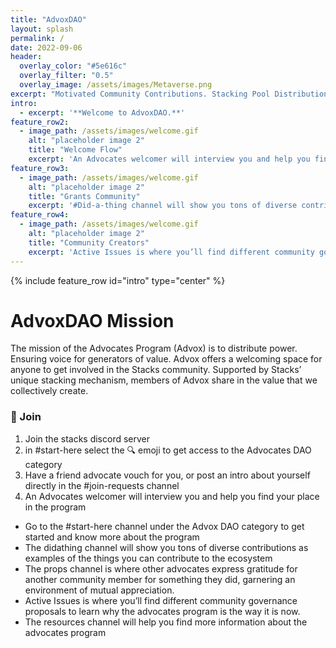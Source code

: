 ```yaml
---
title: "AdvoxDAO"
layout: splash
permalink: /
date: 2022-09-06
header:
  overlay_color: "#5e616c"
  overlay_filter: "0.5"
  overlay_image: /assets/images/Metaverse.png
excerpt: "Motivated Community Contributions. Stacking Pool Distribution. Longterm Community Power & Innovation."
intro: 
  - excerpt: '**Welcome to AdvoxDAO.**' 
feature_row2:
  - image_path: /assets/images/welcome.gif
    alt: "placeholder image 2"
    title: "Welcome Flow"
    excerpt: 'An Advocates welcomer will interview you and help you find your place in the program.'
feature_row3:
  - image_path: /assets/images/welcome.gif
    alt: "placeholder image 2"
    title: "Grants Community"
    excerpt: '#Did-a-thing channel will show you tons of diverse contributions as examples of the things you can contribute to the ecosystem'
feature_row4:
  - image_path: /assets/images/welcome.gif
    alt: "placeholder image 2"
    title: "Community Creators"
    excerpt: 'Active Issues is where you’ll find different community governance proposals.'
---
```

{% include feature_row id="intro" type="center" %}

# AdvoxDAO Mission

The mission of the Advocates Program (Advox) is to distribute power. Ensuring voice for generators of value. Advox offers a welcoming space for anyone to get involved in the Stacks community. Supported by Stacks’ unique stacking mechanism, members of Advox share in the value that we collectively create.

###  🤝 Join
1. Join the stacks discord server 
2. in #start-here select the 🔍 emoji to get access to the Advocates DAO category
3. Have a friend advocate vouch for you, or post an intro about yourself directly in the #join-requests channel
4. An Advocates welcomer will interview you and help you find your place in the program

- Go to the #start-here channel under the Advox DAO category to get started and know more about the program
- The didathing channel will show you tons of diverse contributions as examples of the things you can contribute to the ecosystem
- The props channel is where other advocates express gratitude for another community member for something they did, garnering an environment of mutual appreciation.
- Active Issues is where you’ll find different community governance proposals to learn why the advocates program is the way it is now. 
- The resources channel will help you find more information about the advocates program

